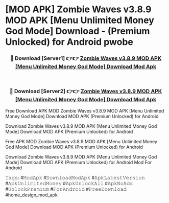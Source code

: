 # [MOD APK] Zombie Waves v3.8.9 MOD APK [Menu Unlimited Money God Mode] Download - (Premium Unlocked) for Android pwobe



<div align="center">
<h3>🔴 Download [Server1] 👉👉 <a href="https://momento.my/?title=Zombie_Waves_v3.8.9_MOD_APK_[Menu_Unlimited_Money_God_Mode]_Download">Zombie Waves v3.8.9 MOD APK [Menu Unlimited Money God Mode] Download Mod Apk</a></h3><br>

<h3>🔴 Download [Server2] 👉👉 <a href="https://momento.my/?title=Zombie_Waves_v3.8.9_MOD_APK_[Menu_Unlimited_Money_God_Mode]_Download">Zombie Waves v3.8.9 MOD APK [Menu Unlimited Money God Mode] Download Mod Apk</a></h3>
</div>



Free Download APK MOD Zombie Waves v3.8.9 MOD APK [Menu Unlimited Money God Mode] Download MOD APK (Premium Unlocked) for Android

Download Zombie Waves v3.8.9 MOD APK [Menu Unlimited Money God Mode] Download MOD APK (Premium Unlocked) for Android

Free APK MOD Zombie Waves v3.8.9 MOD APK [Menu Unlimited Money God Mode] Download MOD APK (Premium Unlocked) for Android

Download Zombie Waves v3.8.9 MOD APK [Menu Unlimited Money God Mode] Download MOD APK (Premium Unlocked) for Android Mod For Android

𝚃𝚊𝚐𝚜: #𝙼𝚘𝚍𝙰𝚙𝚔 #𝙳𝚘𝚠𝚗𝚕𝚘𝚊𝚍𝙼𝚘𝚍𝙰𝚙𝚔 #𝙰𝚙𝚔𝙻𝚊𝚝𝚎𝚜𝚝𝚅𝚎𝚛𝚜𝚒𝚘𝚗 #𝙰𝚙𝚔𝚄𝚗𝚕𝚒𝚖𝚒𝚝𝚎𝚍𝙼𝚘𝚗𝚎𝚢 #𝙰𝚙𝚔𝚄𝚗𝚕𝚘𝚌𝚔𝙰𝚕𝚕 #𝙰𝚙𝚔𝙽𝚘𝙰𝚍𝚜 #𝚄𝚗𝚕𝚘𝚌𝚔𝙿𝚛𝚎𝚖𝚒𝚞𝚖 #𝙵𝚘𝚛𝙰𝚗𝚍𝚛𝚘𝚒𝚍 #𝙵𝚛𝚎𝚎𝙳𝚘𝚠𝚗𝚕𝚘𝚊𝚍 #home_design_mod_apk
